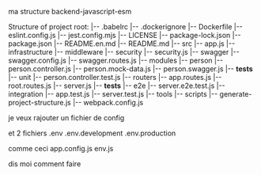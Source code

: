 
ma structure backend-javascript-esm

Structure of project root:
|-- .babelrc
|-- .dockerignore
|-- Dockerfile
|-- eslint.config.js
|-- jest.config.mjs
|-- LICENSE
|-- package-lock.json
|-- package.json
|-- README.en.md
|-- README.md
|-- src
  |-- app.js
  |-- infrastructure
    |-- middleware
      |-- security
        |-- security.js
    |-- swagger
      |-- swagger.config.js
      |-- swagger.routes.js
  |-- modules
    |-- person
      |-- person.controller.js
      |-- person.mock-data.js
      |-- person.swagger.js
      |-- __tests__
        |-- unit
          |-- person.controller.test.js
  |-- routers
    |-- app.routes.js
    |-- root.routes.js
  |-- server.js
  |-- __tests__
    |-- e2e
      |-- server.e2e.test.js
    |-- integration
      |-- app.test.js
      |-- server.test.js
|-- tools
  |-- scripts
    |-- generate-project-structure.js
|-- webpack.config.js


je veux rajouter un fichier de config

et 2 fichiers .env
.env.development
.env.production

comme ceci
app.config.js
env.js

dis moi comment faire